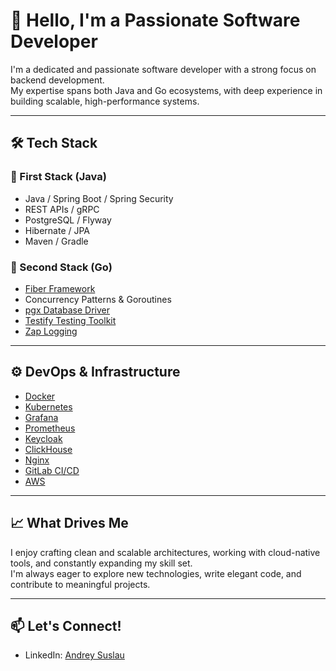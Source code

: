 # 👋 Hello, I'm a Passionate Software Developer

I'm a dedicated and passionate software developer with a strong focus on backend development.  
My expertise spans both Java and Go ecosystems, with deep experience in building scalable, high-performance systems.

---

## 🛠 Tech Stack

### 🌟 First Stack (Java)
- Java / Spring Boot / Spring Security
- REST APIs / gRPC
- PostgreSQL / Flyway
- Hibernate / JPA
- Maven / Gradle

### 🚀 Second Stack (Go)
- [Fiber Framework](https://gofiber.io/)
- Concurrency Patterns & Goroutines
- [pgx Database Driver](https://github.com/jackc/pgx)
- [Testify Testing Toolkit](https://github.com/stretchr/testify)
- [Zap Logging](https://github.com/uber-go/zap)

---

## ⚙️ DevOps & Infrastructure

- [Docker](https://www.docker.com/)
- [Kubernetes](https://kubernetes.io/)
- [Grafana](https://grafana.com/)
- [Prometheus](https://prometheus.io/)
- [Keycloak](https://www.keycloak.org/)
- [ClickHouse](https://clickhouse.com/)
- [Nginx](https://www.nginx.com/)
- [GitLab CI/CD](https://docs.gitlab.com/ee/ci/)
- [AWS](https://aws.amazon.com/)

---

## 📈 What Drives Me

I enjoy crafting clean and scalable architectures, working with cloud-native tools, and constantly expanding my skill set.  
I'm always eager to explore new technologies, write elegant code, and contribute to meaningful projects.

---

## 📫 Let's Connect!

- LinkedIn: [Andrey Suslau](https://www.linkedin.com/in/andrey-suslau)
